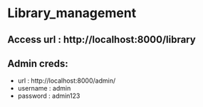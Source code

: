 # Library_management

## Access url : http://localhost:8000/library

## Admin creds:
   - url      : http://localhost:8000/admin/
   - username : admin
   - password : admin123
